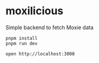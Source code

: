 # moxilicious

Simple backend to fetch Moxie data

```
pnpm install
pnpm run dev
```

```
open http://localhost:3000
```

